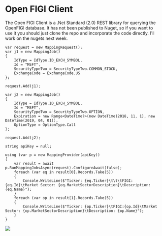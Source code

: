 ﻿# Open FIGI Client #

The Open FIGI Client is a .Net Standard (2.0) REST library for querying the OpenFIGI database.  It has not been published to Nuget, so if you want to use it you should just clone the repo and incorporate the code directly.  I'll work on the nugets next week.

```
var request = new MappingRequest();
var j1 = new MappingJob()
{
    IdType = IdType.ID_EXCH_SYMBOL,
    Id = "MSFT",
    SecurityTypeTwo = SecurityTypeTwo.COMMON_STOCK,
    ExchangeCode = ExchangeCode.US
};

request.Add(j1);

var j2 = new MappingJob()
{
    IdType = IdType.ID_EXCH_SYMBOL,
    Id = "MSFT",
    SecurityTypeTwo = SecurityTypeTwo.OPTION,
    Expiration = new Range<DateTime?>(new DateTime(2018, 11, 1), new DateTime(2019, 04, 01)),
    OptionType = OptionType.Call
};

request.Add(j2);

string apiKey = null;

using (var p = new MappingProvider(apiKey))
{
    var result = await p.RunMappingJobsAsync(request).ConfigureAwait(false);
    foreach (var eq in result[0].Records.Take(5))
    {
        Console.WriteLine($"Ticker: {eq.Ticker}\t\t\tFIGI:{eq.Id}\tMarket Sector: {eq.MarketSectorDescription}\tDescription: {eq.Name}"); 
    }
    foreach (var op in result[1].Records.Take(5))
    {
        Console.WriteLine($"Ticker: {op.Ticker}\tFIGI:{op.Id}\tMarket Sector: {op.MarketSectorDescription}\tDescription: {op.Name}"); 
    }
}
```

![](file:///C:\code\OpenFigiClient\output.png)


